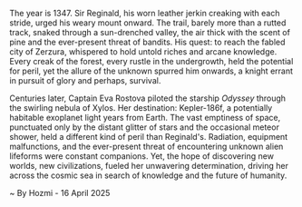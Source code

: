 
The year is 1347.  Sir Reginald, his worn leather jerkin creaking with each stride, urged his weary mount onward.  The trail, barely more than a rutted track, snaked through a sun-drenched valley, the air thick with the scent of pine and the ever-present threat of bandits.  His quest: to reach the fabled city of Zerzura, whispered to hold untold riches and arcane knowledge. Every creak of the forest, every rustle in the undergrowth, held the potential for peril, yet the allure of the unknown spurred him onwards, a knight errant in pursuit of glory and perhaps, survival.


Centuries later, Captain Eva Rostova piloted the starship *Odyssey* through the swirling nebula of Xylos.  Her destination: Kepler-186f, a potentially habitable exoplanet light years from Earth.  The vast emptiness of space, punctuated only by the distant glitter of stars and the occasional meteor shower, held a different kind of peril than Reginald's.  Radiation, equipment malfunctions, and the ever-present threat of encountering unknown alien lifeforms were constant companions.  Yet, the hope of discovering new worlds, new civilizations, fueled her unwavering determination, driving her across the cosmic sea in search of knowledge and the future of humanity.

~ By Hozmi - 16 April 2025
